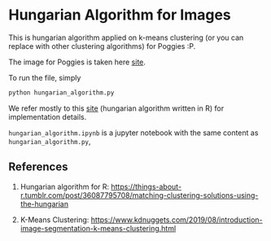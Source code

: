 # Hungarian Algorithm for Images 

This is hungarian algorithm applied on k-means clustering (or you can replace with other clustering algorithms) for Poggies :P. 

The image for Poggies is taken here [site](https://makeameme.org/meme/lachlanpoggies-me-i).

To run the file, simply
```bash
python hungarian_algorithm.py

```

We refer mostly to this [site](https://things-about-r.tumblr.com/post/36087795708/matching-clustering-solutions-using-the-hungarian) (hungarian algorithm written in R) for implementation details. 

`hungarian_algorithm.ipynb` is a jupyter notebook with the same content as `hungarian_algorithm.py`,

## References

1. Hungarian algorithm for R: https://things-about-r.tumblr.com/post/36087795708/matching-clustering-solutions-using-the-hungarian

2. K-Means Clustering: https://www.kdnuggets.com/2019/08/introduction-image-segmentation-k-means-clustering.html



